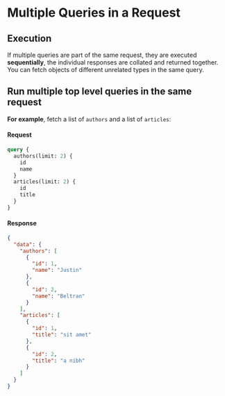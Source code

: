 # Multiple Queries in a Request

## Execution

If multiple queries are part of the same request, they are executed **sequentially**, the individual responses are
collated and returned together. You can fetch objects of different unrelated types in the same query.

## Run multiple top level queries in the same request

**For example**, fetch a list of `authors` and a list of `articles`:

#### Request

```graphql
query {
  authors(limit: 2) {
    id
    name
  }
  articles(limit: 2) {
    id
    title
  }
}
```

#### Response

```JSON
{
  "data": {
    "authors": [
      {
        "id": 1,
        "name": "Justin"
      },
      {
        "id": 2,
        "name": "Beltran"
      }
    ],
    "articles": [
      {
        "id": 1,
        "title": "sit amet"
      },
      {
        "id": 2,
        "title": "a nibh"
      }
    ]
  }
}
```
